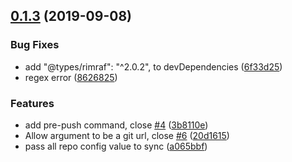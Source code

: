 ## [0.1.3](https://github.com/twinh/gitsync/compare/@gitsync/config@0.1.3...@gitsync/config@0.1.3) (2019-09-08)


### Bug Fixes

* add "@types/rimraf": "^2.0.2", to devDependencies ([6f33d25](https://github.com/twinh/gitsync/commit/6f33d25))
* regex error ([8626825](https://github.com/twinh/gitsync/commit/8626825))


### Features

* add pre-push command, close [#4](https://github.com/twinh/gitsync/issues/4) ([3b8110e](https://github.com/twinh/gitsync/commit/3b8110e))
* Allow <target> argument to be a git url, close [#6](https://github.com/twinh/gitsync/issues/6) ([20d1615](https://github.com/twinh/gitsync/commit/20d1615))
* pass all repo config value to sync ([a065bbf](https://github.com/twinh/gitsync/commit/a065bbf))



